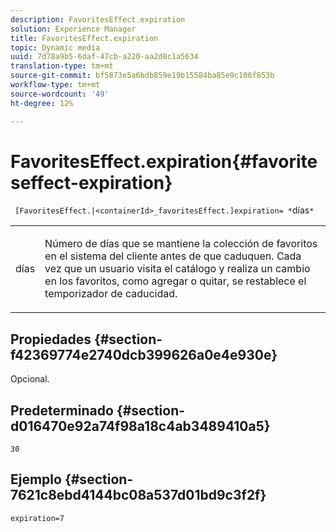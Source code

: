 ```yaml
---
description: FavoritesEffect.expiration
solution: Experience Manager
title: FavoritesEffect.expiration
topic: Dynamic media
uuid: 7d78a9b5-6daf-47cb-a220-aa2d8c1a5634
translation-type: tm+mt
source-git-commit: bf5873e5a6bdb859e19b15584ba85e9c106f853b
workflow-type: tm+mt
source-wordcount: '49'
ht-degree: 12%

---
```



# FavoritesEffect.expiration{#favoriteseffect-expiration}

` [FavoritesEffect.|<containerId>_favoritesEffect.]expiration= *`días`*`

<table id="table_2B109D2F91E64B5382B31921C3780FA5"> 
 <tbody> 
  <tr> 
   <td colname="col1"> <p><span class="codeph"><span class="varname"> días</span></span> </p> </td> 
   <td colname="col2"> <p> Número de días que se mantiene la colección de favoritos en el sistema del cliente antes de que caduquen. Cada vez que un usuario visita el catálogo y realiza un cambio en los favoritos, como agregar o quitar, se restablece el temporizador de caducidad. </p> </td> 
  </tr> 
 </tbody> 
</table>

## Propiedades {#section-f42369774e2740dcb399626a0e4e930e}

Opcional.

## Predeterminado {#section-d016470e92a74f98a18c4ab3489410a5}

`30`

## Ejemplo {#section-7621c8ebd4144bc08a537d01bd9c3f2f}

`expiration=7`
